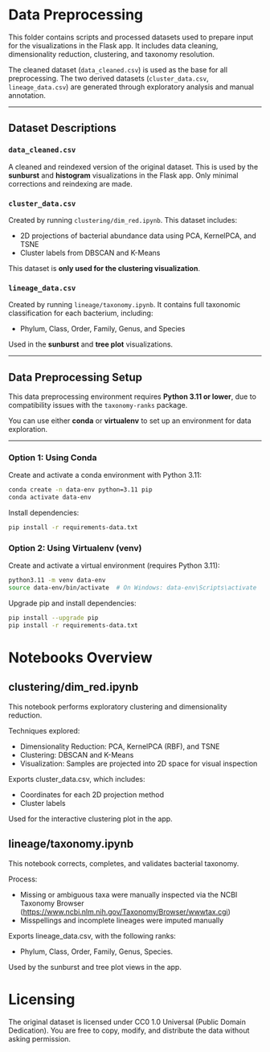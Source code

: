 # Data Preprocessing

This folder contains scripts and processed datasets used to prepare input for the visualizations in the Flask app. It includes data cleaning, dimensionality reduction, clustering, and taxonomy resolution.

The cleaned dataset (`data_cleaned.csv`) is used as the base for all preprocessing. The two derived datasets (`cluster_data.csv`, `lineage_data.csv`) are generated through exploratory analysis and manual annotation.


---

## Dataset Descriptions

### `data_cleaned.csv`
A cleaned and reindexed version of the original dataset. This is used by the **sunburst** and **histogram** visualizations in the Flask app. Only minimal corrections and reindexing are made.

### `cluster_data.csv`
Created by running `clustering/dim_red.ipynb`. This dataset includes:
- 2D projections of bacterial abundance data using PCA, KernelPCA, and TSNE
- Cluster labels from DBSCAN and K-Means

This dataset is **only used for the clustering visualization**.

### `lineage_data.csv`
Created by running `lineage/taxonomy.ipynb`. It contains full taxonomic classification for each bacterium, including:
- Phylum, Class, Order, Family, Genus, and Species

Used in the **sunburst** and **tree plot** visualizations.

---

## Data Preprocessing Setup

This data preprocessing environment requires **Python 3.11 or lower**, due to compatibility issues with the `taxonomy-ranks` package.

You can use either **conda** or **virtualenv** to set up an environment for data exploration.

---

### Option 1: Using Conda

Create and activate a conda environment with Python 3.11:
```bash
conda create -n data-env python=3.11 pip
conda activate data-env
```

Install dependencies:
```bash
pip install -r requirements-data.txt
```

### Option 2: Using Virtualenv (venv)

Create and activate a virtual environment (requires Python 3.11):
```bash
python3.11 -m venv data-env
source data-env/bin/activate  # On Windows: data-env\Scripts\activate
```


Upgrade pip and install dependencies:
```bash
pip install --upgrade pip
pip install -r requirements-data.txt
```


# Notebooks Overview
## clustering/dim_red.ipynb

This notebook performs exploratory clustering and dimensionality reduction.

Techniques explored:

- Dimensionality Reduction: PCA, KernelPCA (RBF), and TSNE
- Clustering: DBSCAN and K-Means
- Visualization: Samples are projected into 2D space for visual inspection

Exports cluster_data.csv, which includes:
- Coordinates for each 2D projection method
- Cluster labels

Used for the interactive clustering plot in the app.

## lineage/taxonomy.ipynb

This notebook corrects, completes, and validates bacterial taxonomy.

Process:
- Missing or ambiguous taxa were manually inspected via the NCBI Taxonomy Browser (https://www.ncbi.nlm.nih.gov/Taxonomy/Browser/wwwtax.cgi)
- Misspellings and incomplete lineages were imputed manually

Exports lineage_data.csv, with the following ranks:
- Phylum, Class, Order, Family, Genus, Species.

Used by the sunburst and tree plot views in the app.


# Licensing

The original dataset is licensed under CC0 1.0 Universal (Public Domain Dedication).
You are free to copy, modify, and distribute the data without asking permission.